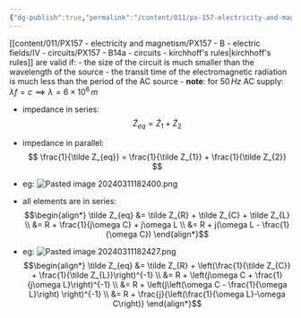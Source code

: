 ```yaml
---
{"dg-publish":true,"permalink":"/content/011/px-157-electricity-and-magnetism/px-157-e-ac-circuits/px-157-e3-kirchhoff-s-laws-for-ac-circuits/","noteIcon":"1","created":"2025-08-27T13:14:00.159+01:00","updated":"2024-11-26T20:11:17.000+00:00"}
---
```


[[content/011/PX157 - electricity and magnetism/PX157 - B - electric fields/IV - circuits/PX157 - B14a - circuits - kirchhoff's rules\|kirchhoff's rules]] are valid if:
	- the size of the circuit is much smaller than the wavelength of the source
	- the transit time of the electromagnetic radiation is much less than the period of the AC source
	- **note**: for $50\,Hz$ AC supply: $\lambda f = c \implies \lambda = 6\times10^{6}\,m$

- impedance in series:
$$
\tilde Z_{eq} = \tilde Z_{1}+ \tilde Z_{2}
$$
- impedance in parallel:
$$
\frac{1}{\tilde Z_{eq}} = \frac{1}{\tilde Z_{1}} + \frac{1}{\tilde Z_{2}}
$$
- eg: 
![Pasted image 20240311182400.png](/img/user/pics/Pasted%20image%2020240311182400.png)
- all elements are in series:
$$\begin{align*}
			\tilde Z_{eq} &= \tilde Z_{R} + \tilde Z_{C} + \tilde Z_{L} \\
			&= R + \frac{1}{j\omega C} + j\omega L \\
			&= R + j(\omega L - \frac{1}{\omega C})
		\end{align*}$$

- eg:
![Pasted image 20240311182427.png](/img/user/pics/Pasted%20image%2020240311182427.png)
$$\begin{align*}
	\tilde Z_{eq} &= \tilde Z_{R} + \left(\frac{1}{\tilde Z_{C}} + \frac{1}{\tilde Z_{L}}\right)^{-1} \\
	&= R + \left(j\omega C + \frac{1}{j\omega L}\right)^{-1} \\
	&= R + \left(j\left(\omega C - \frac{1}{\omega L}\right) \right)^{-1} \\
	&= R + \frac{j}{\left(\frac{1}{\omega L}-\omega C\right)}
\end{align*}$$
